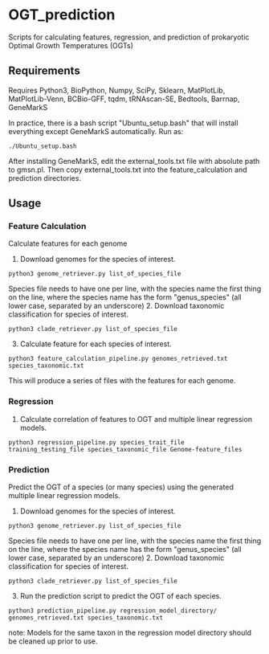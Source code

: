# OGT_prediction
Scripts for calculating features, regression, and prediction of prokaryotic Optimal Growth Temperatures (OGTs)

## Requirements
Requires Python3, BioPython, Numpy, SciPy, Sklearn, MatPlotLib, MatPlotLib-Venn, BCBio-GFF, tqdm, tRNAscan-SE, Bedtools, Barrnap, GeneMarkS

In practice, there is a bash script "Ubuntu_setup.bash" that will install everything except GeneMarkS automatically. 
Run as: 
```
./Ubuntu_setup.bash
```
After installing GeneMarkS, edit the external_tools.txt file with absolute path to gmsn.pl. Then copy external_tools.txt into the feature_calculation and prediction directories.

## Usage
### Feature Calculation
Calculate features for each genome
1. Download genomes for the species of interest.
```
python3 genome_retriever.py list_of_species_file
```
Species file needs to have one per line, with the species name the first thing on the line, where the species name has the form "genus_species" (all lower case, separated by an underscore)
2. Download taxonomic classification for species of interest.
```
python3 clade_retriever.py list_of_species_file
```
3. Calculate feature for each species of interest.
```
python3 feature_calculation_pipeline.py genomes_retrieved.txt species_taxonomic.txt
```
This will produce a series of files with the features for each genome.

### Regression
1. Calculate correlation of features to OGT and multiple linear regression models.
```
python3 regression_pipeline.py species_trait_file training_testing_file species_taxonomic_file Genome-feature_files
```

### Prediction
Predict the OGT of a species (or many species) using the generated multiple linear regression models.
1. Download genomes for the species of interest.
```
python3 genome_retriever.py list_of_species_file
```
Species file needs to have one per line, with the species name the first thing on the line, where the species name has the form "genus_species" (all lower case, separated by an underscore)
2. Download taxonomic classification for species of interest.
```
python3 clade_retriever.py list_of_species_file
```
3. Run the prediction script to predict the OGT of each species.
```
python3 prediction_pipeline.py regression_model_directory/ genomes_retrieved.txt species_taxonomic.txt
```
note: Models for the same taxon in the regression model directory should be cleaned up prior to use.
